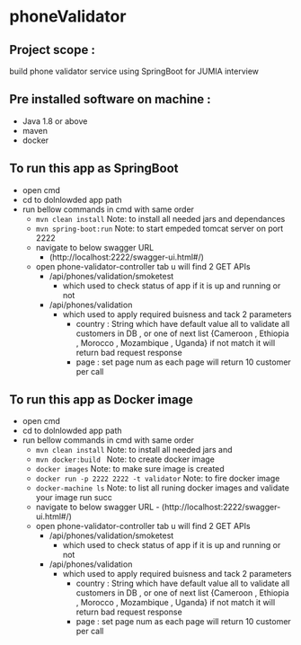 # phoneValidator

## Project scope : 

build phone validator service using SpringBoot for JUMIA interview 

## Pre installed software on machine : 
- Java 1.8 or above 
- maven 
- docker 

## To run this app as SpringBoot
- open cmd 
- cd to dolnlowded app path 
- run bellow commands in cmd with same order 
    - ``` mvn clean install ```   Note: to install all needed jars and dependances 
    - ``` mvn spring-boot:run ``` Note: to start empeded tomcat server on port 2222
    - navigate to below swagger URL 
         - (http://localhost:2222/swagger-ui.html#/)
	- open phone-validator-controller tab u will find 2 GET APIs
	    - /api/phones/validation/smoketest 
	        -  which used to check status of app if it is up and running or not
		- /api/phones/validation
			-  which used to apply required buisness and tack 2 parameters 
				- country : String which have default value all to validate all customers in DB , or one of next list {Cameroon , Ethiopia , Morocco , Mozambique , Uganda} if not match it will return bad request response 
				- page : set page num as each page will return 10 customer per call 

## To run this app as Docker image 
- open cmd 
- cd to dolnlowded app path 
- run bellow commands in cmd with same order 
	 - ``` mvn clean install ```   Note: to install all needed jars and
	 - ``` mvn docker:build  ```   Note: to create docker image 
	 - ``` docker images ```   Note: to make sure image is created 
	 - ``` docker run -p 2222 2222 -t validator ```   Note: to fire docker image 
	 - ``` docker-machine ls ```   Note: to list all runing docker images and validate your image run succ
   - navigate to below swagger URL 
         - (http://localhost:2222/swagger-ui.html#/)
	- open phone-validator-controller tab u will find 2 GET APIs
	    - /api/phones/validation/smoketest 
	        -  which used to check status of app if it is up and running or not
		- /api/phones/validation
			-  which used to apply required buisness and tack 2 parameters 
				- country : String which have default value all to validate all customers in DB , or one of next list {Cameroon , Ethiopia , Morocco , Mozambique , Uganda} if not match it will return bad request response 
				- page : set page num as each page will return 10 customer per call 